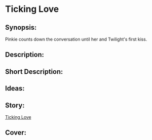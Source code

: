 # Ticking Love

## Synopsis:
Pinkie counts down the conversation until her and Twilight's first kiss.

## Description:


## Short Description:


## Ideas:


## Story:
[Ticking Love](./ticking-love.md)

## Cover:
